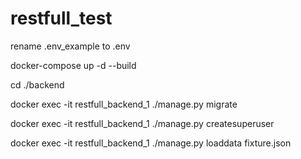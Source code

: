 # restfull_test
rename .env_example to .env

docker-compose up -d --build

cd ./backend

docker exec -it restfull_backend_1 ./manage.py migrate

docker exec -it restfull_backend_1 ./manage.py createsuperuser

docker exec -it restfull_backend_1 ./manage.py loaddata fixture.json
